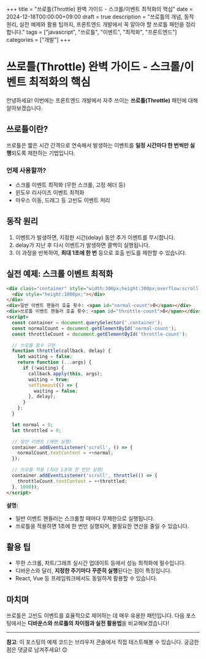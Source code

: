+++
title = "쓰로틀(Throttle) 완벽 가이드 - 스크롤/이벤트 최적화의 핵심"
date = 2024-12-18T00:00:00+09:00
draft = true
description = "쓰로틀의 개념, 동작 원리, 실전 예제와 활용 팁까지, 프론트엔드 개발에서 꼭 알아야 할 쓰로틀 패턴을 정리합니다."
tags = ["javascript", "쓰로틀", "이벤트", "최적화", "프론트엔드"]
categories = ["개발"]
+++

# 쓰로틀(Throttle) 완벽 가이드 - 스크롤/이벤트 최적화의 핵심

안녕하세요! 이번에는 프론트엔드 개발에서 자주 쓰이는 **쓰로틀(Throttle)** 패턴에 대해 알아보겠습니다.

## 쓰로틀이란?

쓰로틀은 짧은 시간 간격으로 연속해서 발생하는 이벤트를 **일정 시간마다 한 번씩만 실행**되도록 제한하는 기법입니다.

### 언제 사용할까?
- 스크롤 이벤트 최적화 (무한 스크롤, 고정 헤더 등)
- 윈도우 리사이즈 이벤트 최적화
- 마우스 이동, 드래그 등 고빈도 이벤트 처리

## 동작 원리

1. 이벤트가 발생하면, 지정한 시간(delay) 동안 추가 이벤트를 무시합니다.
2. delay가 지난 후 다시 이벤트가 발생하면 콜백이 실행됩니다.
3. 이 과정을 반복하여, **최대 1초에 한 번** 등으로 호출 빈도를 제한할 수 있습니다.

## 실전 예제: 스크롤 이벤트 최적화

```html
<div class="container" style="width:300px;height:300px;overflow:scroll;background:#eee;">
  <div style="height:1000px;"></div>
</div>
<div>일반 이벤트 핸들러 호출 횟수: <span id="normal-count">0</span></div>
<div>쓰로틀 이벤트 핸들러 호출 횟수: <span id="throttle-count">0</span></div>
<script>
  const container = document.querySelector('.container');
  const normalCount = document.getElementById('normal-count');
  const throttleCount = document.getElementById('throttle-count');

  // 쓰로틀 함수 구현
  function throttle(callback, delay) {
    let waiting = false;
    return function (...args) {
      if (!waiting) {
        callback.apply(this, args);
        waiting = true;
        setTimeout(() => {
          waiting = false;
        }, delay);
      }
    };
  }

  let normal = 0;
  let throttled = 0;

  // 일반 이벤트 (매번 실행)
  container.addEventListener('scroll', () => {
    normalCount.textContent = ++normal;
  });

  // 쓰로틀 적용 (최대 1초에 한 번만 실행)
  container.addEventListener('scroll', throttle(() => {
    throttleCount.textContent = ++throttled;
  }, 1000));
</script>
```

**설명:**
- 일반 이벤트 핸들러는 스크롤할 때마다 무제한으로 실행됩니다.
- 쓰로틀을 적용하면 1초에 한 번만 실행되어, 불필요한 연산을 줄일 수 있습니다.

## 활용 팁
- 무한 스크롤, 차트/그래프 실시간 업데이트 등에서 성능 최적화에 필수입니다.
- 디바운스와 달리, **지정한 주기마다 꾸준히 실행**된다는 점이 특징입니다.
- React, Vue 등 프레임워크에서도 동일하게 활용할 수 있습니다.

## 마치며

쓰로틀은 고빈도 이벤트를 효율적으로 제어하는 데 매우 유용한 패턴입니다. 다음 포스팅에서는 **디바운스와 쓰로틀의 차이점과 실전 활용법**을 비교해보겠습니다!

---

**참고**: 이 포스팅의 예제 코드는 브라우저 콘솔에서 직접 테스트해볼 수 있습니다. 궁금한 점은 댓글로 남겨주세요! 😊
